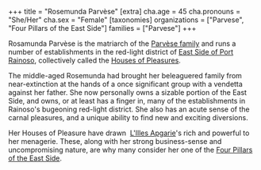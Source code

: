 +++
title = "Rosemunda Parvèse"
[extra]
cha.age = 45
cha.pronouns = "She/Her"
cha.sex = "Female"
[taxonomies]
organizations = ["Parvese", "Four Pillars of the East Side"]
families = ["Parvese"]
+++

Rosamunda Parvèse is the matriarch of the [Parvèse family](@/families/parvese.md) and runs a number of establishments in the red-light district of [East Side of Port Rainoso](@/locations/port-rainoso.md#east-side), collectively called the [Houses of Pleasures](@/organizations/parvese-houses-of-pleasures.md). 

The middle-aged Rosemunda had brought her beleaguered family from near-extinction at the hands of a once significant group with a vendetta against her father. She now personally owns a sizable portion of the East Side, and owns, or at least has a finger in, many of the establishments in Rainoso's bugeoning red-light district. She also has an acute sense of the carnal pleasures, and a unique ability to find new and exciting diversions. 

Her Houses of Pleasure have drawn  [L'Illes Apgarie](@/locations/l-illes-apgarie.md)'s rich and powerful to her menagerie. These, along with her strong business-sense and uncompromising nature, are why many consider her one of the [Four Pillars of the East Side](@/organizations/four-pillars-of-the-east-side.md).
